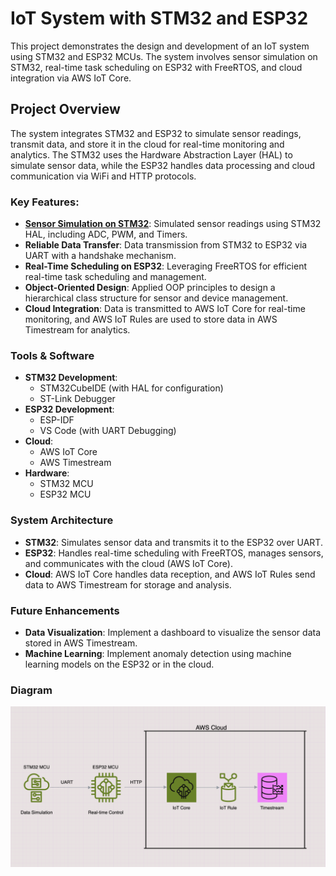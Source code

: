 # IoT System with STM32 and ESP32

This project demonstrates the design and development of an IoT system using STM32 and ESP32 MCUs. The system involves sensor simulation on STM32, real-time task scheduling on ESP32 with FreeRTOS, and cloud integration via AWS IoT Core.

## Project Overview

The system integrates STM32 and ESP32 to simulate sensor readings, transmit data, and store it in the cloud for real-time monitoring and analytics. The STM32 uses the Hardware Abstraction Layer (HAL) to simulate sensor data, while the ESP32 handles data processing and cloud communication via WiFi and HTTP protocols.

### Key Features:
- **[Sensor Simulation on STM32](https://github.com/HajjSalad/STM32-Sensor-Data-Simulation)**: Simulated sensor readings using STM32 HAL, including ADC, PWM, and Timers.
- **Reliable Data Transfer**: Data transmission from STM32 to ESP32 via UART with a handshake mechanism.
- **Real-Time Scheduling on ESP32**: Leveraging FreeRTOS for efficient real-time task scheduling and management.
- **Object-Oriented Design**: Applied OOP principles to design a hierarchical class structure for sensor and device management.
- **Cloud Integration**: Data is transmitted to AWS IoT Core for real-time monitoring, and AWS IoT Rules are used to store data in AWS Timestream for analytics.
  
### Tools & Software

- **STM32 Development**:
  - STM32CubeIDE (with HAL for configuration)
  - ST-Link Debugger
- **ESP32 Development**:
  - ESP-IDF
  - VS Code (with UART Debugging)
- **Cloud**:
  - AWS IoT Core
  - AWS Timestream
- **Hardware**:
  - STM32 MCU
  - ESP32 MCU

### System Architecture

- **STM32**: Simulates sensor data and transmits it to the ESP32 over UART.
- **ESP32**: Handles real-time scheduling with FreeRTOS, manages sensors, and communicates with the cloud (AWS IoT Core).
- **Cloud**: AWS IoT Core handles data reception, and AWS IoT Rules send data to AWS Timestream for storage and analysis.

### Future Enhancements

- **Data Visualization**: Implement a dashboard to visualize the sensor data stored in AWS Timestream.
- **Machine Learning**: Implement anomaly detection using machine learning models on the ESP32 or in the cloud.

### Diagram
![Pic](./IoTSystemDiagram.png)
